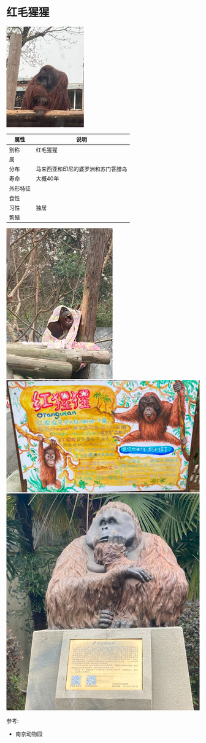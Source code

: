 # 红毛猩猩

![](01.png)

|属性|说明|
| ---- | ---- |
| 别称| 红毛猩猩|
| 属||
| 分布| 马来西亚和印尼的婆罗洲和苏门答腊岛|
| 寿命| 大概40年|
| 外形特征||
| 食性||
| 习性| 独居|
| 繁殖||

![](03.png)
![](02.png)
![](04.png)

参考:
- 南京动物园